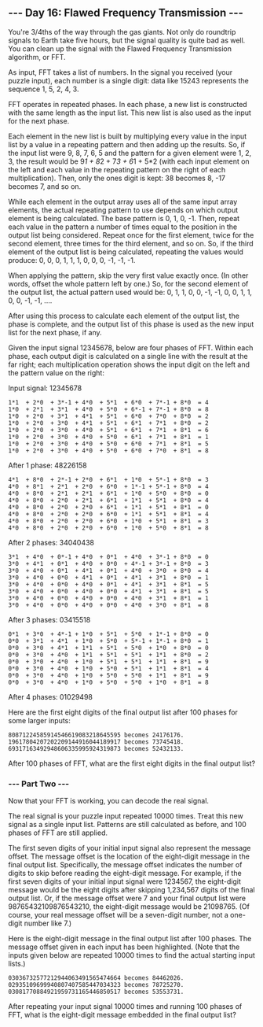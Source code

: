 ## --- Day 16: Flawed Frequency Transmission ---

You're 3/4ths of the way through the gas giants. Not only do roundtrip
signals to Earth take five hours, but the signal quality is quite bad
as well. You can clean up the signal with the Flawed Frequency
Transmission algorithm, or FFT.

As input, FFT takes a list of numbers. In the signal you received
(your puzzle input), each number is a single digit: data like 15243
represents the sequence 1, 5, 2, 4, 3.

FFT operates in repeated phases. In each phase, a new list is
constructed with the same length as the input list. This new list is
also used as the input for the next phase.

Each element in the new list is built by multiplying every value in
the input list by a value in a repeating pattern and then adding up
the results. So, if the input list were 9, 8, 7, 6, 5 and the pattern
for a given element were 1, 2, 3, the result would be 9*1 + 8*2 +
7*3 + 6*1 + 5*2 (with each input element on the left and each value in
the repeating pattern on the right of each multiplication). Then, only
the ones digit is kept: 38 becomes 8, -17 becomes 7, and so on.

While each element in the output array uses all of the same input
array elements, the actual repeating pattern to use depends on which
output element is being calculated. The base pattern is 0, 1, 0,
-1. Then, repeat each value in the pattern a number of times equal to
the position in the output list being considered. Repeat once for the
first element, twice for the second element, three times for the third
element, and so on. So, if the third element of the output list is
being calculated, repeating the values would produce: 0, 0, 0, 1, 1,
1, 0, 0, 0, -1, -1, -1.

When applying the pattern, skip the very first value exactly once. (In
other words, offset the whole pattern left by one.) So, for the second
element of the output list, the actual pattern used would be: 0, 1, 1,
0, 0, -1, -1, 0, 0, 1, 1, 0, 0, -1, -1, ....

After using this process to calculate each element of the output list,
the phase is complete, and the output list of this phase is used as
the new input list for the next phase, if any.

Given the input signal 12345678, below are four phases of FFT. Within
each phase, each output digit is calculated on a single line with the
result at the far right; each multiplication operation shows the input
digit on the left and the pattern value on the right:

Input signal: 12345678

```
1*1  + 2*0  + 3*-1 + 4*0  + 5*1  + 6*0  + 7*-1 + 8*0  = 4
1*0  + 2*1  + 3*1  + 4*0  + 5*0  + 6*-1 + 7*-1 + 8*0  = 8
1*0  + 2*0  + 3*1  + 4*1  + 5*1  + 6*0  + 7*0  + 8*0  = 2
1*0  + 2*0  + 3*0  + 4*1  + 5*1  + 6*1  + 7*1  + 8*0  = 2
1*0  + 2*0  + 3*0  + 4*0  + 5*1  + 6*1  + 7*1  + 8*1  = 6
1*0  + 2*0  + 3*0  + 4*0  + 5*0  + 6*1  + 7*1  + 8*1  = 1
1*0  + 2*0  + 3*0  + 4*0  + 5*0  + 6*0  + 7*1  + 8*1  = 5
1*0  + 2*0  + 3*0  + 4*0  + 5*0  + 6*0  + 7*0  + 8*1  = 8
```

After 1 phase: 48226158

```
4*1  + 8*0  + 2*-1 + 2*0  + 6*1  + 1*0  + 5*-1 + 8*0  = 3
4*0  + 8*1  + 2*1  + 2*0  + 6*0  + 1*-1 + 5*-1 + 8*0  = 4
4*0  + 8*0  + 2*1  + 2*1  + 6*1  + 1*0  + 5*0  + 8*0  = 0
4*0  + 8*0  + 2*0  + 2*1  + 6*1  + 1*1  + 5*1  + 8*0  = 4
4*0  + 8*0  + 2*0  + 2*0  + 6*1  + 1*1  + 5*1  + 8*1  = 0
4*0  + 8*0  + 2*0  + 2*0  + 6*0  + 1*1  + 5*1  + 8*1  = 4
4*0  + 8*0  + 2*0  + 2*0  + 6*0  + 1*0  + 5*1  + 8*1  = 3
4*0  + 8*0  + 2*0  + 2*0  + 6*0  + 1*0  + 5*0  + 8*1  = 8
```

After 2 phases: 34040438

```
3*1  + 4*0  + 0*-1 + 4*0  + 0*1  + 4*0  + 3*-1 + 8*0  = 0
3*0  + 4*1  + 0*1  + 4*0  + 0*0  + 4*-1 + 3*-1 + 8*0  = 3
3*0  + 4*0  + 0*1  + 4*1  + 0*1  + 4*0  + 3*0  + 8*0  = 4
3*0  + 4*0  + 0*0  + 4*1  + 0*1  + 4*1  + 3*1  + 8*0  = 1
3*0  + 4*0  + 0*0  + 4*0  + 0*1  + 4*1  + 3*1  + 8*1  = 5
3*0  + 4*0  + 0*0  + 4*0  + 0*0  + 4*1  + 3*1  + 8*1  = 5
3*0  + 4*0  + 0*0  + 4*0  + 0*0  + 4*0  + 3*1  + 8*1  = 1
3*0  + 4*0  + 0*0  + 4*0  + 0*0  + 4*0  + 3*0  + 8*1  = 8
```

After 3 phases: 03415518

```
0*1  + 3*0  + 4*-1 + 1*0  + 5*1  + 5*0  + 1*-1 + 8*0  = 0
0*0  + 3*1  + 4*1  + 1*0  + 5*0  + 5*-1 + 1*-1 + 8*0  = 1
0*0  + 3*0  + 4*1  + 1*1  + 5*1  + 5*0  + 1*0  + 8*0  = 0
0*0  + 3*0  + 4*0  + 1*1  + 5*1  + 5*1  + 1*1  + 8*0  = 2
0*0  + 3*0  + 4*0  + 1*0  + 5*1  + 5*1  + 1*1  + 8*1  = 9
0*0  + 3*0  + 4*0  + 1*0  + 5*0  + 5*1  + 1*1  + 8*1  = 4
0*0  + 3*0  + 4*0  + 1*0  + 5*0  + 5*0  + 1*1  + 8*1  = 9
0*0  + 3*0  + 4*0  + 1*0  + 5*0  + 5*0  + 1*0  + 8*1  = 8
```

After 4 phases: 01029498

Here are the first eight digits of the final output list after 100
phases for some larger inputs:

    80871224585914546619083218645595 becomes 24176176.
    19617804207202209144916044189917 becomes 73745418.
    69317163492948606335995924319873 becomes 52432133.

After 100 phases of FFT, what are the first eight digits in the final
output list?

### --- Part Two ---

Now that your FFT is working, you can decode the real signal.

The real signal is your puzzle input repeated 10000 times. Treat this
new signal as a single input list. Patterns are still calculated as
before, and 100 phases of FFT are still applied.

The first seven digits of your initial input signal also represent the
message offset. The message offset is the location of the eight-digit
message in the final output list. Specifically, the message offset
indicates the number of digits to skip before reading the eight-digit
message. For example, if the first seven digits of your initial input
signal were 1234567, the eight-digit message would be the eight digits
after skipping 1,234,567 digits of the final output list. Or, if the
message offset were 7 and your final output list were
98765432109876543210, the eight-digit message would be 21098765. (Of
course, your real message offset will be a seven-digit number, not a
one-digit number like 7.)

Here is the eight-digit message in the final output list after 100
phases. The message offset given in each input has been
highlighted. (Note that the inputs given below are repeated 10000
times to find the actual starting input lists.)

    03036732577212944063491565474664 becomes 84462026.
    02935109699940807407585447034323 becomes 78725270.
    03081770884921959731165446850517 becomes 53553731.

After repeating your input signal 10000 times and running 100 phases
of FFT, what is the eight-digit message embedded in the final output
list?
